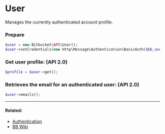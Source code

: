 # User

Manages the currently authenticated account profile.

### Prepare
```php
$user = new Bitbucket\API\User();
$user->setCredentials(new Http\Message\Authentication\BasicAuth($bb_user, $bb_pass));
```

### Get user profile: (API 2.0)

```php
$profile = $user->get();
```

### Retrieves the email for an authenticated user: (API 2.0)

```php
$user->emails();
```
----

#### Related:
  * [Authentication](authentication.md)
  * [BB Wiki](https://developer.atlassian.com/cloud/bitbucket/rest/api-group-users/#api-group-users)
